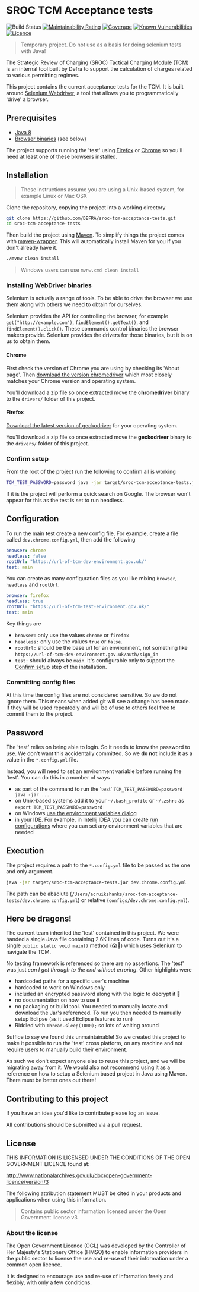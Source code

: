 # SROC TCM Acceptance tests

![Build Status](https://github.com/DEFRA/sroc-tcm-acceptance-tests/workflows/CI/badge.svg?branch=main)
[![Maintainability Rating](https://sonarcloud.io/api/project_badges/measure?project=DEFRA_sroc-tcm-acceptance-tests&metric=sqale_rating)](https://sonarcloud.io/dashboard?id=DEFRA_sroc-tcm-acceptance-tests)
[![Coverage](https://sonarcloud.io/api/project_badges/measure?project=DEFRA_sroc-tcm-acceptance-tests&metric=coverage)](https://sonarcloud.io/dashboard?id=DEFRA_sroc-tcm-acceptance-tests)
[![Known Vulnerabilities](https://snyk.io/test/github/DEFRA/sroc-tcm-acceptance-tests/badge.svg)](https://snyk.io/test/github/DEFRA/sroc-tcm-acceptance-tests)
[![Licence](https://img.shields.io/badge/Licence-OGLv3-blue.svg)](http://www.nationalarchives.gov.uk/doc/open-government-licence/version/3)

> Temporary project. Do not use as a basis for doing selenium tests with Java!

The Strategic Review of Charging (SROC) Tactical Charging Module (TCM) is an internal tool built by Defra to support the calculation of charges related to various permitting regimes.

This project contains the current acceptance tests for the TCM. It is built around [Selenium Webdriver](https://www.selenium.dev/documentation/en/webdriver/), a tool that allows you to programmatically 'drive' a browser.

## Prerequisites

- [Java 8](https://openjdk.java.net/install/)
- [Browser binaries](#installing-webdriver-binaries) (see below)

The project supports running the 'test' using [Firefox](https://www.mozilla.org/en-GB/firefox/) or [Chrome](https://www.google.com/intl/en_uk/chrome/) so you'll need at least one of these browsers installed.

## Installation

> These instructions assume you are using a Unix-based system, for example Linux or Mac OSX

Clone the repository, copying the project into a working directory

```bash
git clone https://github.com/DEFRA/sroc-tcm-acceptance-tests.git
cd sroc-tcm-acceptance-tests
```

Then build the project using [Maven](https://maven.apache.org/). To simplify things the project comes with [maven-wrapper](https://github.com/takari/maven-wrapper). This will automatically install Maven for you if you don't already have it.

```bash
./mvnw clean install
```

> Windows users can use `mvnw.cmd clean install`

### Installing WebDriver binaries

Selenium is actually a range of tools. To be able to drive the browser we use them along with others we need to obtain for ourselves.

Selenium provides the API for controlling the browser, for example `get("http://example.com")`, `findElement().getText()`, and `findElement().click()`. These commands control binaries the browser makers provide. Selenium provides the drivers for those binaries, but it is on us to obtain them.

#### Chrome

First check the version of Chrome you are using by checking its 'About page'. Then [download the version chromedriver](https://chromedriver.storage.googleapis.com/index.html) which most closely matches your Chrome version and operating system.

You'll download a zip file so once extracted move the **chromedriver** binary to the `drivers/` folder of this project.

#### Firefox

[Download the latest version of geckodriver](https://github.com/mozilla/geckodriver/releases) for your operating system.

You'll download a zip file so once extracted move the **geckodriver** binary to the `drivers/` folder of this project.

### Confirm setup

From the root of the project run the following to confirm all is working

```bash
TCM_TEST_PASSWORD=password java -jar target/sroc-tcm-acceptance-tests.jar example.config.yml
```

If it is the project will perform a quick search on Google. The browser won't appear for this as the test is set to run headless.

## Configuration

To run the main test create a new config file. For example, create a file called `dev.chrome.config.yml`, then add the following

```yaml
browser: chrome
headless: false
rootUrl: "https://url-of-tcm-dev-environment.gov.uk/"
test: main
```

You can create as many configuration files as you like mixing `browser`, `headless` and `rootUrl`.

```yaml
browser: firefox
headless: true
rootUrl: "https://url-of-tcm-test-environment.gov.uk/"
test: main
```

Key things are

- `browser:` only use the values `chrome` or `firefox`
- `headless:` only use the values `true` or `false`.
- `rootUrl:` should be the base url for an environment, not something like `https://url-of-tcm-dev-environment.gov.uk/auth/sign_in`
- `test:` should always be `main`. It's configurable only to support the [Confirm setup](#confirm-setup) step of the installation.

### Committing config files

At this time the config files are not considered sensitive. So we do not ignore them. This means when added git will see a change has been made. If they will be used repeatedly and will be of use to others feel free to commit them to the project.

## Password

The 'test' relies on being able to login. So it needs to know the password to use. We don't want this accidentally committed. So we **do not** include it as a value in the `*.config.yml` file.

Instead, you will need to set an environment variable before running the 'test'. You can do this in a number of ways

- as part of the command to run the 'test' `TCM_TEST_PASSWORD=password java -jar ...`
- on Unix-based systems add it to your `~/.bash_profile` or `~/.zshrc` as `export TCM_TEST_PASSWORD=password`
- on Windows [use the environment variables dialog](https://www.computerhope.com/issues/ch000549.htm)
- in your IDE. For example, in Intellij IDEA you can create [run configurations](https://www.jetbrains.com/help/idea/run-debug-configuration.html) where you can set any environment variables that are needed

## Execution

The project requires a path to the `*.config.yml` file to be passed as the one and only argument.

```bash
java -jar target/sroc-tcm-acceptance-tests.jar dev.chrome.config.yml
```

The path can be absolute (`/Users/acruikshanks/sroc-tcm-acceptance-tests/dev.chrome.config.yml`) or relative (`configs/dev.chrome.config.yml`).

## Here be dragons!

The current team inherited the 'test' contained in this project. We were handed a single Java file containing 2.6K lines of code. Turns out it's a single `public static void main()` method (😱🤯) which uses Selenium to navigate the TCM.

No testing framework is referenced so there are no assertions. The 'test' was just *can I get through to the end without erroring*. Other highlights were

- hardcoded paths for a specific user's machine
- hardcoded to work on Windows only
- included an encrypted password along with the logic to decrypt it 🤦
- no documentation on how to use it
- no packaging or build tool. You needed to manually locate and download the Jar's referenced. To run you then needed to manually setup Eclipse (as it used Eclipse features to run)
- Riddled with `Thread.sleep(1000);` so lots of waiting around

Suffice to say we found this unmaintainable! So we created this project to make it possible to run the 'test' cross platform, on any machine and not require users to manually build their environment.

As such we don't expect anyone else to reuse this project, and we will be migrating away from it. We would also not recommend using it as a reference on how to setup a Selenium based project in Java using Maven. There must be better ones out there!

## Contributing to this project

If you have an idea you'd like to contribute please log an issue.

All contributions should be submitted via a pull request.

## License

THIS INFORMATION IS LICENSED UNDER THE CONDITIONS OF THE OPEN GOVERNMENT LICENCE found at:

<http://www.nationalarchives.gov.uk/doc/open-government-licence/version/3>

The following attribution statement MUST be cited in your products and applications when using this information.

>Contains public sector information licensed under the Open Government license v3

### About the license

The Open Government Licence (OGL) was developed by the Controller of Her Majesty's Stationery Office (HMSO) to enable information providers in the public sector to license the use and re-use of their information under a common open licence.

It is designed to encourage use and re-use of information freely and flexibly, with only a few conditions.
